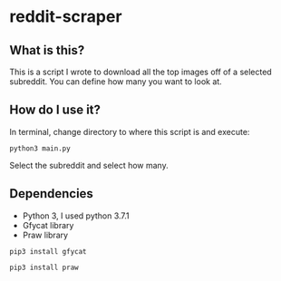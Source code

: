 # reddit-scraper
## What is this?
This is a script I wrote to download all the top images off of a selected subreddit. You can define how many you want to look at.

## How do I use it?
In terminal, change directory to where this script is and execute:
```
python3 main.py
```
Select the subreddit and select how many.

## Dependencies
- Python 3, I used python 3.7.1
- Gfycat library
- Praw library
```
pip3 install gfycat
```
```
pip3 install praw
```
